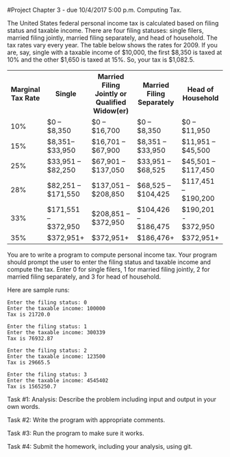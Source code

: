 #Project Chapter 3 - due 10/4/2017 5:00 p.m.
Computing Tax.

The United States federal personal income tax is calculated based on filing status and taxable income. 
There are four filing statuses: single filers, married filing jointly, married filing separately, and head of household. 
The tax rates vary every year. The table below shows the rates for 2009. 
If you are, say, single with a taxable income of $10,000, the first $8,350 is taxed at 10% and the other $1,650 is taxed at 15%. So, your tax is $1,082.5.

<table>
  <tr>
    <th>Marginal Tax Rate</th>
    <th>Single</th>
    <th>Married Filing Jointly or Qualified Widow(er)</th>
    <th>Married Filing Separately</th>
    <th>Head of Household</th>
  </tr>
  <tr>
    <td>10%</td>
    <td>$0 – $8,350</td>
    <td>$0 – $16,700</td>
    <td>$0 – $8,350</td>
    <td>$0 – $11,950</td>
  </tr>
  <tr>
    <td>15%</td>
    <td>$8,351– $33,950</td>
    <td>$16,701 – $67,900</td>
    <td>$8,351 – $33,950</td>
    <td>$11,951 – $45,500</td>
  </tr>
  <tr>
    <td>25%</td>
    <td>$33,951 – $82,250</td>
    <td>$67,901 – $137,050</td>
    <td>$33,951 – $68,525</td>
    <td>$45,501 – $117,450</td>
  </tr>
  <tr>
    <td>28%</td>
    <td>$82,251 – $171,550</td>
    <td>$137,051 – $208,850</td>
    <td>$68,525 – $104,425</td>
    <td>$117,451 – $190,200</td>
  </tr>
  <tr>
    <td>33%</td>
    <td>$171,551 – $372,950</td>
    <td>$208,851 – $372,950</td>
    <td>$104,426 – $186,475</td>
    <td>$190,201 - $372,950</td>
  </tr>
  <tr>
    <td>35%</td>
    <td>$372,951+</td>
    <td>$372,951+</td>
    <td>$186,476+</td>
    <td>$372,951+</td>
  </tr>
</table>

You are to write a program to compute personal income tax. 
Your program should prompt the user to enter the filing status and taxable income and compute the tax. Enter 0 for single filers, 1 for married filing jointly, 2 for married filing separately, and 3 for head of household. 

Here are sample runs:

```
Enter the filing status: 0
Enter the taxable income: 100000
Tax is 21720.0
```

```
Enter the filing status: 1
Enter the taxable income: 300339
Tax is 76932.87
```

```
Enter the filing status: 2
Enter the taxable income: 123500
Tax is 29665.5
```

```
Enter the filing status: 3
Enter the taxable income: 4545402
Tax is 1565250.7
```

Task #1: Analysis: Describe the problem including input and output in your own words.

Task #2: Write the program with appropriate comments.

Task #3: Run the program to make sure it works.

Task #4: Submit the homework, including your analysis, using git.
